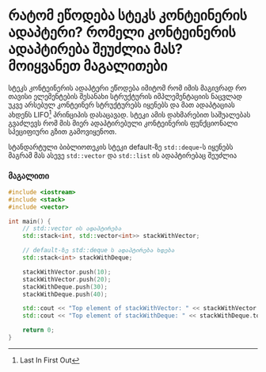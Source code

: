 # რატომ ეწოდება სტეკს კონტეინერის ადაპტერი? რომელი კონტეინერის ადაპტირება შეუძლია მას? მოიყვანეთ მაგალითები

სტეკს კონტეინერის ადაპტერი ეწოდება იმიტომ რომ იმის მაგივრად რო თავისი
ელემენტების შესანახი სტრუქტურის იმპლემენტაციის ნაცვლად უკვე არსებულ კონტეინერ
სტრუქტურებს იყენებს და მათ ადაპტაციას ახდენს LIFO[^1] პრინციპის დასაცავად.
სტეკი ამის დახმარებით საშუალებას გვაძლევს რომ მის მიერ ადაპტირებული კონტეინერის
ფუნქციონალი სპეციფიური გზით გამოვიყენოთ.

სტანდარტული ბიბლიოთეკის სტეკი default-ზე `std::deque`-ს იყენებს მაგრამ მას ასევე
`std::vector` და `std::list` ის ადაპტირებაც შეუძლია

### მაგალითი

```cpp
#include <iostream>
#include <stack>
#include <vector>

int main() {
    // std::vector ის ადაპტირება
    std::stack<int, std::vector<int>> stackWithVector;

    // default-ზე std::deque ს ადაპტირება ხდება
    std::stack<int> stackWithDeque;

    stackWithVector.push(10);
    stackWithVector.push(20);
    stackWithDeque.push(30);
    stackWithDeque.push(40);

    std::cout << "Top element of stackWithVector: " << stackWithVector.top() << std::endl;
    std::cout << "Top element of stackWithDeque: " << stackWithDeque.top() << std::endl;

    return 0;
}
```

[^1]: Last In First Out
